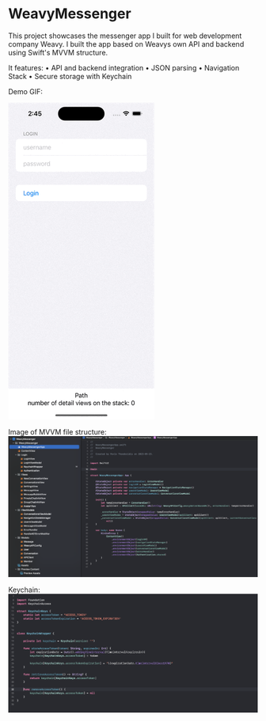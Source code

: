 # WeavyMessenger

This project showcases the messenger app I built for web development company Weavy.
I built the app based on Weavys own API and backend using Swift's MVVM structure.

It features:
• API and backend integration
• JSON parsing
• Navigation Stack
• Secure storage with Keychain


Demo GIF:

![Demo GIF](weavy_demo.gif)

Image of MVVM file structure:
![Example image of project's MVVM structure](Weavy_MVVM.png)

Keychain:
![](Keychain.png)


